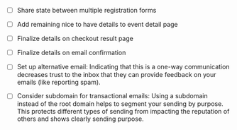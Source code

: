 - [ ] Share state between multiple registration forms
- [ ] Add remaining nice to have details to event detail page
- [ ] Finalize details on checkout result page
- [ ] Finalize details on email confirmation

- [ ] Set up alternative email: Indicating that this is a one-way communication decreases trust to the inbox that they can provide feedback on your emails (like reporting spam).
- [ ] Consider subdomain for transactional emails: Using a subdomain instead of the root domain helps to segment your sending by purpose. This protects different types of sending from impacting the reputation of others and shows clearly sending purpose.
